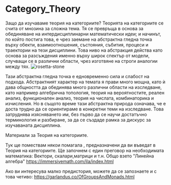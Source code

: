 # Category_Theory
Защо да изучаваме теория на категориите?
Теорията на категориите се счита от мнозина за сложна тема. Тя се превръща в основа за обединяване на интердисциплинарни математически идеи; и начинът, по който постига това, е чрез заемане на абстрактна гледна точка върху обекти, взаимоотношения, състояния, събития, процеси и траектории на тези дисциплини. Това ниво на абстракция действа като основа за разсъждения именно върху широк спектър от модели, случващи се в различни области, чрез изготвяне на строги аналогии между тях.
![rosetta-stone](https://github.com/user-attachments/assets/9827cb6a-4bd4-4bdc-a475-4292f4435223)

Тази абстрактна гледна точка е едновременно сила и слабост на подхода. Абстрактният характер на темата я прави много мощна, като ѝ дава общността да обединява много различни области на изследване, като например алгебрична топология, теория на вероятностите, реален анализ, функционален анализ, теория на числата, комбинаторика и изчисления. Но в същото време тази абстрактна природа означава, че е доста трудно да се ориентираме в конкретни теми на изследване. Това затруднява изясняването им, без първо да се научи достатъчно терминология и разбиране, за да се създаде рамка за дискурс за изучаваната дисциплина.


Материали за Теория на категориите.

Тук ще помествам някои помагала , предназначени да ви въведат в Теория на категориите. 
Ще започнем с един преговор на необходимата математика: Вектори, скалари,матрици и т.н. 
Общо взето "Линейна алгебра"
https://immersivemath.com/ila/index.html

Ако ви интересува малко предистория, можете да се запознаете и с това четиво:
https://garlandus.co/OfGroupsAndMonads.html
